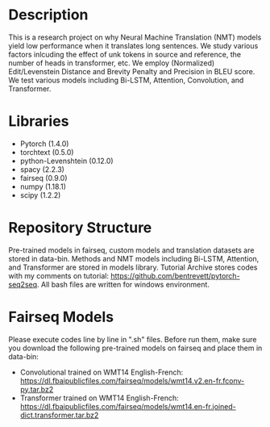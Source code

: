 # Description

This is a research project on why Neural Machine Translation (NMT) models yield low performance when it translates long sentences. We study various factors inlcuding the effect of unk tokens in source and reference, the number of heads in transformer, etc. We employ (Normalized) Edit/Levenstein Distance and Brevity Penalty and Precision in BLEU score. We test various models including Bi-LSTM, Attention, Convolution, and Transformer.

# Libraries
- Pytorch (1.4.0)
- torchtext (0.5.0)
- python-Levenshtein (0.12.0)
- spacy (2.2.3)
- fairseq (0.9.0)
- numpy (1.18.1)
- scipy (1.2.2)

# Repository Structure
Pre-trained models in fairseq, custom models and translation datasets are stored in data-bin. Methods and NMT models including Bi-LSTM, Attention, and Transformer are stored in models library. Tutorial Archive stores codes with my comments on tutorial: https://github.com/bentrevett/pytorch-seq2seq. All bash files are written for windows environment.

# Fairseq Models
Please execute codes line by line in ".sh" files.
Before run them, make sure you download the following pre-trained models on fairseq and place them in data-bin:
- Convolutional trained on WMT14 English-French: https://dl.fbaipublicfiles.com/fairseq/models/wmt14.v2.en-fr.fconv-py.tar.bz2
- Transformer trained on WMT14 English-French: https://dl.fbaipublicfiles.com/fairseq/models/wmt14.en-fr.joined-dict.transformer.tar.bz2

